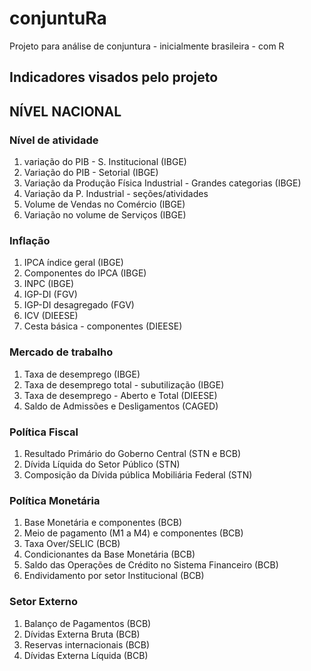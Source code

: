 # conjuntuRa
Projeto para análise de conjuntura - inicialmente brasileira - com R

## Indicadores visados pelo projeto

## NÍVEL NACIONAL
### Nível de atividade

1. variação do PIB - S. Institucional (IBGE)
2. Variação do PIB - Setorial (IBGE)
3. Variação da Produção Física Industrial - Grandes categorias (IBGE)
4. Variação da P. Industrial - seções/atividades
5. Volume de Vendas no Comércio (IBGE)
6. Variação no volume de Serviços (IBGE)

### Inflação

1. IPCA índice geral (IBGE)
2. Componentes do IPCA (IBGE)
3. INPC (IBGE)
4. IGP-DI (FGV)
5. IGP-DI desagregado (FGV)
6. ICV (DIEESE)
7. Cesta básica - componentes (DIEESE)

### Mercado de trabalho

1. Taxa de desemprego (IBGE)
2. Taxa de desemprego total - subutilização (IBGE)
3. Taxa de desemprego - Aberto e Total (DIEESE)
4. Saldo de Admissões e Desligamentos (CAGED)
 

### Política Fiscal

1. Resultado Primário do Goberno Central (STN e BCB)
2. Dívida Líquida do Setor Público (STN)
3. Composição da Dívida pública Mobiliária Federal (STN)

### Política Monetária

1. Base Monetária e componentes (BCB)
2. Meio de pagamento (M1 a M4) e componentes (BCB)
3. Taxa Over/SELIC (BCB)
4. Condicionantes da Base Monetária (BCB)
5. Saldo das Operações de Crédito no Sistema Financeiro (BCB)
6. Endividamento por setor Institucional (BCB)

### Setor Externo

1. Balanço de Pagamentos (BCB)
2. Dívidas Externa Bruta (BCB)
3. Reservas internacionais (BCB)
4. Dívidas Externa Líquida (BCB)
